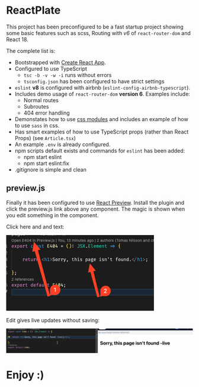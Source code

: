 # ReactPlate

This project has been preconfigured to be a fast startup project showing some basic features such as scss, Routing with *v6* of `react-router-dom` and React 18.

The complete list is:

* Bootstrapped with [Create React App](https://github.com/facebook/create-react-app).
* Configured to use TypeScript
  * `tsc -b -v -w -i`  runs without errors
  * `tsconfig.json` has been configured to have strict settings
* `eslint` **v8** is configured with airbnb (`eslint-config-airbnb-typescript`).
* Includes demo usage of `react-router-dom` **version 6**. Examples include:
  * Normal routes
  * Subroutes
  * 404 error handling
* Demonstates how to use [css modules](https://create-react-app.dev/docs/adding-a-css-modules-stylesheet/) and includes an example of how to use `sass` in css.
* Has smart examples of how to use TypeScript props (rather than React Props) (see `Article.tsx`)
* An example `.env` is already configured.
* npm scripts default exists and  commands for `eslint` has been added:
  * npm start eslint
  * npm start eslint:fix
* .gitignore is simple and clean


## preview.js

Finally it has been configured to use [React Preview](https://previewjs.com/). Install the plugin and click the preview.js link above any component. The magic is shown when you edit something in the component.

Click here and and text:

![how to use](previewjs-how-to-use.png)

Edit gives live updates without saving:

![live preview anim](previewjs-anim.gif)

# Enjoy :)
